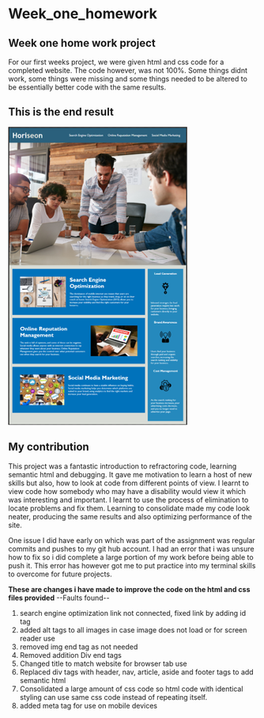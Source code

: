 # Week_one_homework
## Week one home work project

For our first weeks project, we were given html and css code for a completed website. The code however, was not 100%. Some things didnt work, some things were missing and some things needed to be altered to be essentially better code with the same results.

## This is the end result

![Horiseon website](assets/images/screenshot.png)

## My contribution
This project was a fantastic introduction to refractoring code, learning semantic html and debugging. It gave me motivation to learn a host of new skills but also, how to look at code from different points of view. I learnt to view code how somebody who may have a disability would view it which was interesting and important. I learnt to use the process of elimination to locate problems and fix them. Learning to consolidate made my code look neater, producing the same results and also optimizing performance of the site.

One issue I did have early on which was part of the assignment was regular commits and pushes to my git hub account. I had an error that i was unsure how to fix so i did complete a large portion of my work before being able to push it. This error has however got me to put practice into my terminal skills to overcome for future projects. 

**These are changes i have made to improve the code on the html and css files provided**
--Faults found--
1. search engine optimization link not connected, fixed link by adding id tag
2. added alt tags to all images in case image does not load or for screen reader use 
3. removed img end tag as not needed 
4. Removed addition Div end tags 
5. Changed title to match website for browser tab use
6. Replaced div tags with header, nav, article, aside and footer tags to add semantic html
7. Consolidated a large amount of css code so html code with identical styling can use same css code instead of repeating itself. 
8. added meta tag for use on mobile devices
